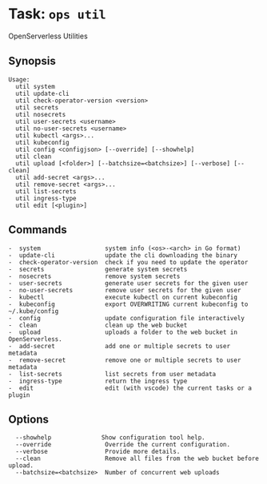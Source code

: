 <!---
Licensed to the Apache Software Foundation (ASF) under one
or more contributor license agreements.  See the NOTICE file
distributed with this work for additional information
regarding copyright ownership.  The ASF licenses this file
to you under the Apache License, Version 2.0 (the
"License"); you may not use this file except in compliance
with the License.  You may obtain a copy of the License at

  http://www.apache.org/licenses/LICENSE-2.0

Unless required by applicable law or agreed to in writing,
software distributed under the License is distributed on an
"AS IS" BASIS, WITHOUT WARRANTIES OR CONDITIONS OF ANY
KIND, either express or implied.  See the License for the
specific language governing permissions and limitations
under the License.
-->
# Task:  `ops util`

OpenServerless Utilities

## Synopsis

```text
Usage:
  util system
  util update-cli
  util check-operator-version <version>
  util secrets
  util nosecrets
  util user-secrets <username>
  util no-user-secrets <username>
  util kubectl <args>...
  util kubeconfig
  util config <configjson> [--override] [--showhelp]
  util clean
  util upload [<folder>] [--batchsize=<batchsize>] [--verbose] [--clean]
  util add-secret <args>...
  util remove-secret <args>...
  util list-secrets
  util ingress-type
  util edit [<plugin>]
```

## Commands

```
-  system                  system info (<os>-<arch> in Go format)
-  update-cli              update the cli downloading the binary
-  check-operator-version  check if you need to update the operator
-  secrets                 generate system secrets 
-  nosecrets               remove system secrets
-  user-secrets            generate user secrets for the given user
-  no-user-secrets         remove user secrets for the given user
-  kubectl                 execute kubectl on current kubeconfig
-  kubeconfig              export OVERWRITING current kubeconfig to ~/.kube/config
-  config                  update configuration file interactively
-  clean                   clean up the web bucket
-  upload                  uploads a folder to the web bucket in OpenServerless.
-  add-secret              add one or multiple secrets to user metadata
-  remove-secret           remove one or multiple secrets to user metadata
-  list-secrets            list secrets from user metadata
-  ingress-type            return the ingress type
-  edit                    edit (with vscode) the current tasks or a plugin
```

## Options

```
  --showhelp              Show configuration tool help.
  --override               Override the current configuration.
  --verbose                Provide more details.
  --clean                  Remove all files from the web bucket before upload.
  --batchsize=<batchsize>  Number of concurrent web uploads
```